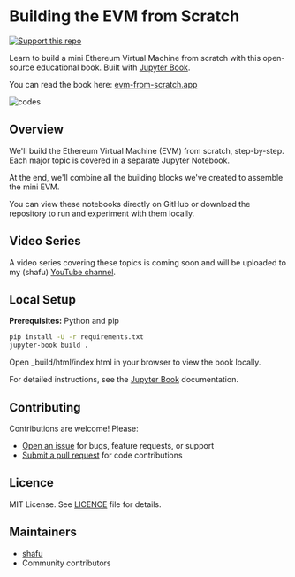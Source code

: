 # Building the EVM from Scratch

[![Support this repo](https://img.shields.io/badge/Support%20this%20repo-Pay%20with%20Merit-2b7fff?style=flat)](http://localhost:5173/shafu0x/evm-from-scratch-book?fundAmount=10)

Learn to build a mini Ethereum Virtual Machine from scratch with this open-source educational book. Built with [Jupyter Book](https://jupyterbook.org/).

You can read the book here: [evm-from-scratch.app](https://evm-from-scratch.app/content/01_intro.html)

![codes](static/evm-from-scratch.png)

## Overview

We'll build the Ethereum Virtual Machine (EVM) from scratch, step-by-step. Each major topic is covered in a separate Jupyter Notebook.

At the end, we'll combine all the building blocks we've created to assemble the mini EVM.

You can view these notebooks directly on GitHub or download the repository to run and experiment with them locally.

## Video Series

A video series covering these topics is coming soon and will be uploaded to my (shafu) [YouTube channel](https://www.youtube.com/channel/UCI9MdYsFm9h7W9jyP6Uxxbw).

## Local Setup

**Prerequisites:** Python and pip

```bash
pip install -U -r requirements.txt
jupyter-book build .
```

Open \_build/html/index.html in your browser to view the book locally.

For detailed instructions, see the [Jupyter Book](https://jupyterbook.org/en/stable/start/your-first-book.html) documentation.

## Contributing

Contributions are welcome! Please:

- [Open an issue](https://github.com/shafu0x/evm-from-scratch-book/issues/new) for bugs, feature requests, or support
- [Submit a pull request](https://github.com/shafu0x/evm-from-scratch-book/pulls) for code contributions

## Licence

MIT License. See [LICENCE](./LICENCE) file for details.

## Maintainers

- [shafu](https://github.com/shafu0x)
- Community contributors
